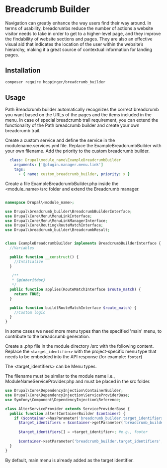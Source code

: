 # Breadcrumb Builder

Navigation can greatly enhance the way users find their way around. In terms of usability, breadcrumbs reduce the number of actions a website visitor needs to take in order to get to a higher-level page, and they improve the findability of website sections and pages. They are also an effective visual aid that indicates the location of the user within the website’s hierarchy, making it a great source of contextual information for landing pages.

## Installation

```sh
composer require hoppinger/breadcrumb_builder
```

## Usage
Path Breadcrumb builder automatically recognizes the correct breadcrumb you want based on the URLs of the pages and the items included in the menu. In case of special breadcrumb trail requirement, you can extend the functionality of the Path breadcrumb builder and create your own breadcrumb trail.

Create a custom service and define the service in the modulename.services.yml file. Replace the ExampleBreadcrumbBuilder with your own filename. Add the priority to the custom breadcrumb builder.
```yml
  class: Drupal\module_name\ExampleBreadcrumbBuilder
    arguments: ['@plugin.manager.menu.link']
    tags:
      - { name: custom_breadcrumb_builder, priority: x }
```

Create a file ExampleBreadcrumbBuilder.php inside the <module_name>/src folder and extend the Breadcrumb manager.
```php

namespace Drupal\<module_name>;

use Drupal\breadcrumb_builder\BreadcrumbBuilderInterface;
use Drupal\Core\Menu\MenuLinkInterface;
use Drupal\Core\Menu\MenuLinkManagerInterface;
use Drupal\Core\Routing\RouteMatchInterface;
use Drupal\breadcrumb_builder\BreadcrumbResult;


class ExampleBreadcrumbBuilder implements BreadcrumbBuilderInterface {
  //Variables

  public function __construct() {
    //Intitialize
  }
  
   /**
   * {@inheritdoc}
   */
  public function applies(RouteMatchInterface $route_match) {
    return TRUE;
  } 

  public function build(RouteMatchInterface $route_match) {
    //Custom logic
  }
}
```

In some cases we need more menu types than the specified 'main' menu, to contribute to the breadcrumb generation.

Create a .php file in the module directory <directory>/src with the following content. Replace the `<target_identifier>` with the project-specific menu type that needs to be embedded into the API response (for example: `footer`)

The <target_identifiers> can be Menu types. 

The filename must be similar to the module name i.e., ModuleNameServiceProvider.php and must be placed in the src folder.

```php
use Drupal\Core\DependencyInjection\ContainerBuilder;
use Drupal\Core\DependencyInjection\ServiceProviderBase;
use Symfony\Component\DependencyInjection\Reference;

class AlterServiceProvider extends ServiceProviderBase {
  public function alter(ContainerBuilder $container) {
    if ($container->hasParameter('breadcrumb_builder.target_identifiers')) {
      $target_identifiers = $container->getParameter('breadcrumb_builder.target_identifiers');
      
      $target_identifiers[] = <target_identifier>; #e.g., footer
  
      $container->setParameter('breadcrumb_builder.target_identifiers', $target_identifiers);
  }
}
```

By default, main menu is already added as the target identifier.
